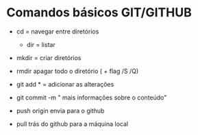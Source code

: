 # Comandos básicos GIT/GITHUB

+ cd = navegar entre diretórios

    + dir = listar

+ mkdir = criar diretórios
+ rmdir apagar todo o diretório ( + flag /S /Q)
+ git add * = adicionar as alterações
+ git commit -m " mais informações sobre o conteúdo"
+ push origin envia para o github
+ pull trás do github para a máquina local
